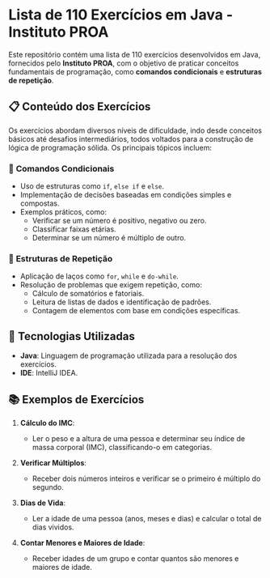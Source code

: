 # Lista de 110 Exercícios em Java - Instituto PROA

Este repositório contém uma lista de 110 exercícios desenvolvidos em Java, fornecidos pelo **Instituto PROA**, com o objetivo de praticar conceitos fundamentais de programação, como **comandos condicionais** e **estruturas de repetição**.

## 📋 Conteúdo dos Exercícios

Os exercícios abordam diversos níveis de dificuldade, indo desde conceitos básicos até desafios intermediários, todos voltados para a construção de lógica de programação sólida. Os principais tópicos incluem:

### 🌟 **Comandos Condicionais**
- Uso de estruturas como `if`, `else if` e `else`.
- Implementação de decisões baseadas em condições simples e compostas.
- Exemplos práticos, como:
  - Verificar se um número é positivo, negativo ou zero.
  - Classificar faixas etárias.
  - Determinar se um número é múltiplo de outro.

### 🔄 **Estruturas de Repetição**
- Aplicação de laços como `for`, `while` e `do-while`.
- Resolução de problemas que exigem repetição, como:
  - Cálculo de somatórios e fatoriais.
  - Leitura de listas de dados e identificação de padrões.
  - Contagem de elementos com base em condições específicas.

## 🚀 Tecnologias Utilizadas

- **Java**: Linguagem de programação utilizada para a resolução dos exercícios.
- **IDE**: IntelliJ IDEA.

## 📚 Exemplos de Exercícios

1. **Cálculo do IMC**:
   - Ler o peso e a altura de uma pessoa e determinar seu índice de massa corporal (IMC), classificando-o em categorias.

2. **Verificar Múltiplos**:
   - Receber dois números inteiros e verificar se o primeiro é múltiplo do segundo.

3. **Dias de Vida**:
   - Ler a idade de uma pessoa (anos, meses e dias) e calcular o total de dias vividos.

4. **Contar Menores e Maiores de Idade**:
   - Receber idades de um grupo e contar quantos são menores e maiores de idade.
